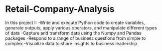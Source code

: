 # Retail-Company-Analysis

In this project I: 
-Write and execute Python code to create variables, generate outputs, apply various operators, and manipulate different types of data
-Capture and transform data using the Numpy and Pandas packages
-Respond to a range of business questions from simple to complex
-Visualize data to share insights to business leadership
